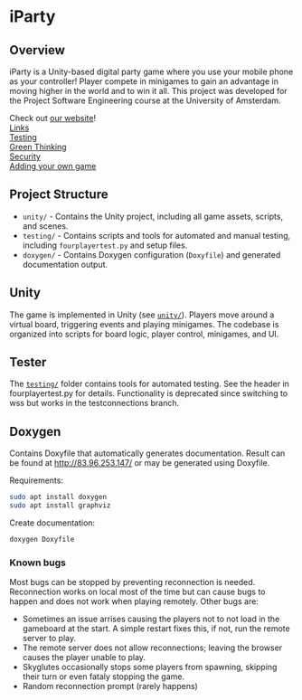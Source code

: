 # iParty

## Overview
iParty is a Unity-based digital party game where you use your mobile phone as your controller! Player compete in minigames to gain an advantage in moving higher in the world and to win it all. This project was developed for the Project Software Engineering course at the University of Amsterdam.

Check out [our website](http://83.96.253.147/)!<br>
[Links](http://83.96.253.147/d2/d15/md_files.html)<br>
[Testing](http://83.96.253.147/de/d6a/md_testing.html)<br>
[Green Thinking](http://83.96.253.147/de/dc7/md_greenthinking.html)<br>
[Security](http://83.96.253.147/d3/d79/md_security.html)<br>
[Adding your own game](http://83.96.253.147/db/d3d/md_buildinggame.html)<br>


## Project Structure
- `unity/` - Contains the Unity project, including all game assets, scripts, and scenes.
- `testing/` - Contains scripts and tools for automated and manual testing, including `fourplayertest.py` and setup files.
- `doxygen/` - Contains Doxygen configuration (`Doxyfile`) and generated documentation output.

## Unity
The game is implemented in Unity (see [`unity/`](unity/)).
Players move around a virtual board, triggering events and playing minigames. The codebase is organized into scripts for board logic, player control, minigames, and UI.

## Tester
The [`testing/`](testing/) folder contains tools for automated testing. See the header in fourplayertest.py for details. Functionality is deprecated since switching to wss but works in the testconnections branch.

## Doxygen
Contains Doxyfile that automatically generates documentation. Result can be found at http://83.96.253.147/ or may be generated using Doxyfile.

Requirements:
```bash
sudo apt install doxygen
sudo apt install graphviz
```

Create documentation:
```bash
doxygen Doxyfile
```

### Known bugs
Most bugs can be stopped by preventing reconnection is needed. Reconnection works on local most of the time but can cause bugs to happen and does not work when playing remotely. Other bugs are:

- Sometimes an issue arrises causing the players not to not load in the gameboard at the start. A simple restart fixes this, if not, run the remote server to play.
- The remote server does not allow reconnections; leaving the browser causes the player unable to play.
- Skyglutes occasionally stops some players from spawning, skipping their turn or even fataly stopping the game.
- Random reconnection prompt (rarely happens)
